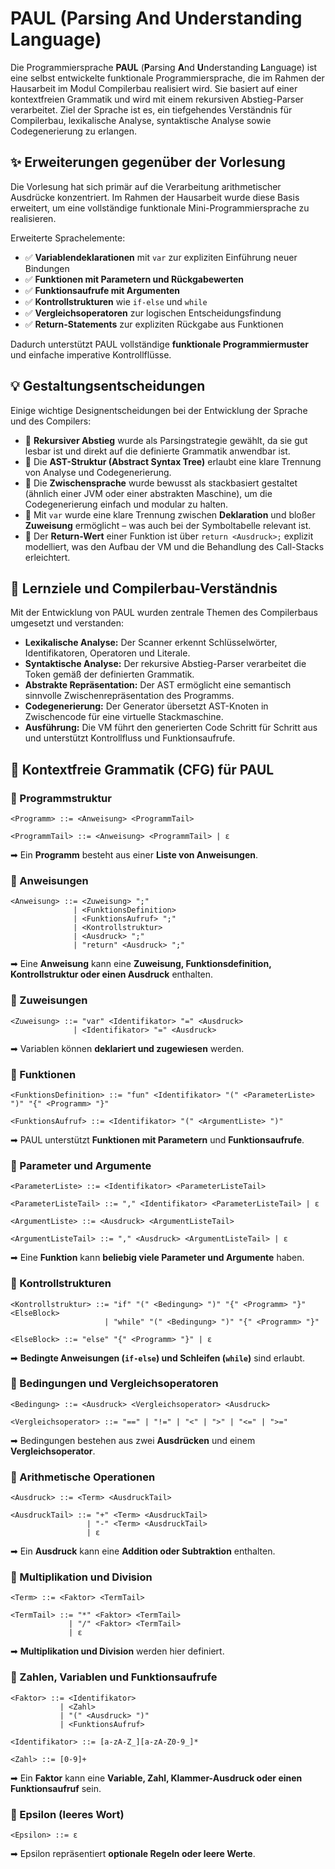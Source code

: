 # PAUL (Parsing And Understanding Language)

Die Programmiersprache **PAUL** (**P**arsing **A**nd **U**nderstanding **L**anguage) ist eine selbst entwickelte funktionale Programmiersprache, die im Rahmen der Hausarbeit im Modul Compilerbau realisiert wird. Sie basiert auf einer kontextfreien Grammatik und wird mit einem rekursiven Abstieg-Parser verarbeitet. Ziel der Sprache ist es, ein tiefgehendes Verständnis für Compilerbau, lexikalische Analyse, syntaktische Analyse sowie Codegenerierung zu erlangen.

## ✨ Erweiterungen gegenüber der Vorlesung

Die Vorlesung hat sich primär auf die Verarbeitung arithmetischer Ausdrücke konzentriert. Im Rahmen der Hausarbeit wurde diese Basis erweitert, um eine vollständige funktionale Mini-Programmiersprache zu realisieren.

Erweiterte Sprachelemente:

- ✅ **Variablendeklarationen** mit `var` zur expliziten Einführung neuer Bindungen
- ✅ **Funktionen mit Parametern und Rückgabewerten**
- ✅ **Funktionsaufrufe mit Argumenten**
- ✅ **Kontrollstrukturen** wie `if-else` und `while`
- ✅ **Vergleichsoperatoren** zur logischen Entscheidungsfindung
- ✅ **Return-Statements** zur expliziten Rückgabe aus Funktionen

Dadurch unterstützt PAUL vollständige **funktionale Programmiermuster** und einfache imperative Kontrollflüsse.

## 💡 Gestaltungsentscheidungen

Einige wichtige Designentscheidungen bei der Entwicklung der Sprache und des Compilers:

- 🔹 **Rekursiver Abstieg** wurde als Parsingstrategie gewählt, da sie gut lesbar ist und direkt auf die definierte Grammatik anwendbar ist.
- 🔹 Die **AST-Struktur (Abstract Syntax Tree)** erlaubt eine klare Trennung von Analyse und Codegenerierung.
- 🔹 Die **Zwischensprache** wurde bewusst als stackbasiert gestaltet (ähnlich einer JVM oder einer abstrakten Maschine), um die Codegenerierung einfach und modular zu halten.
- 🔹 Mit `var` wurde eine klare Trennung zwischen **Deklaration** und bloßer **Zuweisung** ermöglicht – was auch bei der Symboltabelle relevant ist.
- 🔹 Der **Return-Wert** einer Funktion ist über `return <Ausdruck>;` explizit modelliert, was den Aufbau der VM und die Behandlung des Call-Stacks erleichtert.

## 🧠 Lernziele und Compilerbau-Verständnis

Mit der Entwicklung von PAUL wurden zentrale Themen des Compilerbaus umgesetzt und verstanden:

- **Lexikalische Analyse:** Der Scanner erkennt Schlüsselwörter, Identifikatoren, Operatoren und Literale.
- **Syntaktische Analyse:** Der rekursive Abstieg-Parser verarbeitet die Token gemäß der definierten Grammatik.
- **Abstrakte Repräsentation:** Der AST ermöglicht eine semantisch sinnvolle Zwischenrepräsentation des Programms.
- **Codegenerierung:** Der Generator übersetzt AST-Knoten in Zwischencode für eine virtuelle Stackmaschine.
- **Ausführung:** Die VM führt den generierten Code Schritt für Schritt aus und unterstützt Kontrollfluss und Funktionsaufrufe.


## 📜 Kontextfreie Grammatik (CFG) für PAUL

### **🔹 Programmstruktur**
```plaintext
<Programm> ::= <Anweisung> <ProgrammTail>

<ProgrammTail> ::= <Anweisung> <ProgrammTail> | ε
```
➡ Ein **Programm** besteht aus einer **Liste von Anweisungen**.

### **🔹 Anweisungen**
```plaintext
<Anweisung> ::= <Zuweisung> ";"  
              | <FunktionsDefinition>  
              | <FunktionsAufruf> ";"  
              | <Kontrollstruktur>  
              | <Ausdruck> ";"  
              | "return" <Ausdruck> ";"
```
➡ Eine **Anweisung** kann eine **Zuweisung, Funktionsdefinition, Kontrollstruktur oder einen Ausdruck** enthalten.

### **🔹 Zuweisungen**
```plaintext
<Zuweisung> ::= "var" <Identifikator> "=" <Ausdruck>  
              | <Identifikator> "=" <Ausdruck>
```
➡ Variablen können **deklariert und zugewiesen** werden.

### **🔹 Funktionen**
```plaintext
<FunktionsDefinition> ::= "fun" <Identifikator> "(" <ParameterListe> ")" "{" <Programm> "}"

<FunktionsAufruf> ::= <Identifikator> "(" <ArgumentListe> ")"
```
➡ PAUL unterstützt **Funktionen mit Parametern** und **Funktionsaufrufe**.

### **🔹 Parameter und Argumente**
```plaintext
<ParameterListe> ::= <Identifikator> <ParameterListeTail>

<ParameterListeTail> ::= "," <Identifikator> <ParameterListeTail> | ε

<ArgumentListe> ::= <Ausdruck> <ArgumentListeTail>

<ArgumentListeTail> ::= "," <Ausdruck> <ArgumentListeTail> | ε
```
➡ Eine **Funktion** kann **beliebig viele Parameter und Argumente** haben.

### **🔹 Kontrollstrukturen**
```plaintext
<Kontrollstruktur> ::= "if" "(" <Bedingung> ")" "{" <Programm> "}" <ElseBlock>  
                     | "while" "(" <Bedingung> ")" "{" <Programm> "}"

<ElseBlock> ::= "else" "{" <Programm> "}" | ε
```
➡ **Bedingte Anweisungen (`if-else`) und Schleifen (`while`)** sind erlaubt.

### **🔹 Bedingungen und Vergleichsoperatoren**
```plaintext
<Bedingung> ::= <Ausdruck> <Vergleichsoperator> <Ausdruck>

<Vergleichsoperator> ::= "==" | "!=" | "<" | ">" | "<=" | ">="
```
➡ Bedingungen bestehen aus zwei **Ausdrücken** und einem **Vergleichsoperator**.

### **🔹 Arithmetische Operationen**
```plaintext
<Ausdruck> ::= <Term> <AusdruckTail>

<AusdruckTail> ::= "+" <Term> <AusdruckTail>  
                 | "-" <Term> <AusdruckTail>  
                 | ε
```
➡ Ein **Ausdruck** kann eine **Addition oder Subtraktion** enthalten.

### **🔹 Multiplikation und Division**
```plaintext
<Term> ::= <Faktor> <TermTail>

<TermTail> ::= "*" <Faktor> <TermTail>  
             | "/" <Faktor> <TermTail>  
             | ε
```
➡ **Multiplikation und Division** werden hier definiert.

### **🔹 Zahlen, Variablen und Funktionsaufrufe**
```plaintext
<Faktor> ::= <Identifikator>  
           | <Zahl>  
           | "(" <Ausdruck> ")"  
           | <FunktionsAufruf>

<Identifikator> ::= [a-zA-Z_][a-zA-Z0-9_]*

<Zahl> ::= [0-9]+
```
➡ Ein **Faktor** kann eine **Variable, Zahl, Klammer-Ausdruck oder einen Funktionsaufruf** sein.

### **🔹 Epsilon (leeres Wort)**
```plaintext
<Epsilon> ::= ε
```
➡ Epsilon repräsentiert **optionale Regeln oder leere Werte**.
